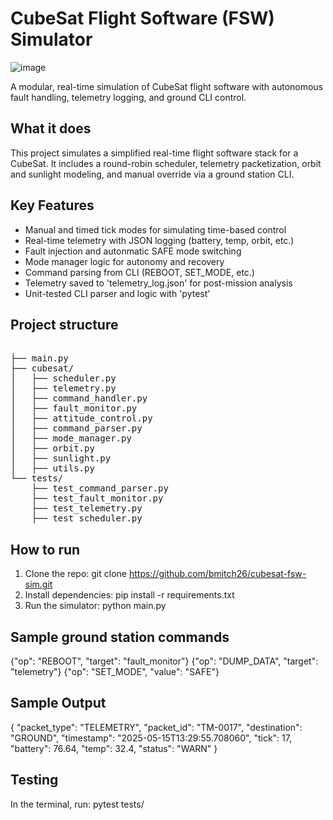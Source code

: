 # CubeSat Flight Software (FSW) Simulator

![image](https://github.com/user-attachments/assets/65c65772-1c62-4c92-aa69-53bcdb58d39f)

A modular, real-time simulation of CubeSat flight software with autonomous fault handling, telemetry logging, and ground CLI control.

## What it does

This project simulates a simplified real-time flight software stack for a CubeSat. It includes a round-robin scheduler, telemetry packetization, orbit and sunlight modeling, and manual override via a ground station CLI.

## Key Features
- Manual and timed tick modes for simulating time-based control
- Real-time telemetry with JSON logging (battery, temp, orbit, etc.)
- Fault injection and autonmatic SAFE mode switching
- Mode manager logic for autonomy and recovery
- Command parsing from CLI (REBOOT, SET_MODE, etc.)
- Telemetry saved to 'telemetry_log.json' for post-mission analysis
- Unit-tested CLI parser and logic with 'pytest'

## Project structure
<pre> 
├── main.py
├── cubesat/
│   ├── scheduler.py
│   ├── telemetry.py
│   ├── command_handler.py
│   ├── fault_monitor.py
│   ├── attitude_control.py
│   ├── command_parser.py
│   ├── mode_manager.py
│   ├── orbit.py
│   ├── sunlight.py
│   ├── utils.py
└── tests/
    ├── test_command_parser.py
    ├── test_fault_monitor.py
    ├── test_telemetry.py
    ├── test_scheduler.py 
</pre>

## How to run
1. Clone the repo:
git clone https://github.com/bmitch26/cubesat-fsw-sim.git
2. Install dependencies:
pip install -r requirements.txt
3. Run the simulator:
python main.py

## Sample ground station commands
{"op": "REBOOT", "target": "fault_monitor"}
{"op": "DUMP_DATA", "target": "telemetry"}
{"op": "SET_MODE", "value": "SAFE"}

## Sample Output
{
  "packet_type": "TELEMETRY",
  "packet_id": "TM-0017",
  "destination": "GROUND",
  "timestamp": "2025-05-15T13:29:55.708060",
  "tick": 17,
  "battery": 76.64,
  "temp": 32.4,
  "status": "WARN"
}

## Testing
In the terminal, run: pytest tests/
